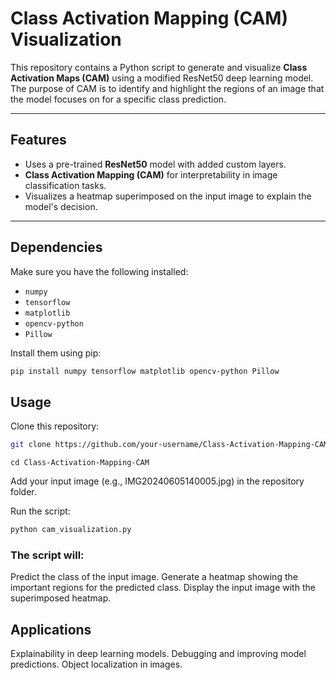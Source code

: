 # Class Activation Mapping (CAM) Visualization

This repository contains a Python script to generate and visualize **Class Activation Maps (CAM)** using a modified ResNet50 deep learning model. The purpose of CAM is to identify and highlight the regions of an image that the model focuses on for a specific class prediction.

---

## Features
- Uses a pre-trained **ResNet50** model with added custom layers.
- **Class Activation Mapping (CAM)** for interpretability in image classification tasks.
- Visualizes a heatmap superimposed on the input image to explain the model's decision.

---

## Dependencies
Make sure you have the following installed:
- `numpy`
- `tensorflow`
- `matplotlib`
- `opencv-python`
- `Pillow`

Install them using pip:
```bash
pip install numpy tensorflow matplotlib opencv-python Pillow
```
## Usage
Clone this repository:

```bash
git clone https://github.com/your-username/Class-Activation-Mapping-CAM.git
```
```
cd Class-Activation-Mapping-CAM
```
Add your input image (e.g., IMG20240605140005.jpg) in the repository folder.

Run the script:

```bash
python cam_visualization.py
```
### The script will:
Predict the class of the input image.
Generate a heatmap showing the important regions for the predicted class.
Display the input image with the superimposed heatmap.

## Applications
Explainability in deep learning models.
Debugging and improving model predictions.
Object localization in images.
